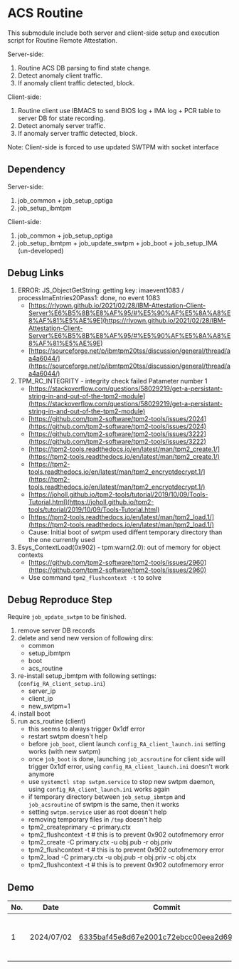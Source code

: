 # ACS Routine

This submodule include both server and client-side setup and execution script for Routine Remote Attestation.

Server-side:
1. Routine ACS DB parsing to find state change.
2. Detect anomaly client traffic.
3. If anomaly client traffic detected, block.

Client-side:
1. Routine client use IBMACS to send BIOS log + IMA log + PCR table to server DB for state recording.
2. Detect anomaly server traffic.
3. If anomaly server traffic detected, block.

Note: Client-side is forced to use updated SWTPM with socket interface

## Dependency

Server-side:
1. job_common + job_setup_optiga
2. job_setup_ibmtpm

Client-side:
1. job_common + job_setup_optiga
2. job_setup_ibmtpm + job_update_swtpm + job_boot + job_setup_IMA (un-developed)

## Debug Links

1. ERROR: JS_ObjectGetString: getting key: imaevent1083 / processImaEntries20Pass1: done, no event 1083
    - [https://rlyown.github.io/2021/02/28/IBM-Attestation-Client-Server%E6%B5%8B%E8%AF%95/#%E5%90%AF%E5%8A%A8%E8%AF%81%E5%AE%9E](https://rlyown.github.io/2021/02/28/IBM-Attestation-Client-Server%E6%B5%8B%E8%AF%95/#%E5%90%AF%E5%8A%A8%E8%AF%81%E5%AE%9E)
    - [https://sourceforge.net/p/ibmtpm20tss/discussion/general/thread/aa4a6044/](https://sourceforge.net/p/ibmtpm20tss/discussion/general/thread/aa4a6044/)
2. TPM_RC_INTEGRITY - integrity check failed Patameter number 1
    - [https://stackoverflow.com/questions/58029219/get-a-persistant-string-in-and-out-of-the-tpm2-module](https://stackoverflow.com/questions/58029219/get-a-persistant-string-in-and-out-of-the-tpm2-module)
    - [https://github.com/tpm2-software/tpm2-tools/issues/2024](https://github.com/tpm2-software/tpm2-tools/issues/2024)
    - [https://github.com/tpm2-software/tpm2-tools/issues/3222](https://github.com/tpm2-software/tpm2-tools/issues/3222)
    - [https://tpm2-tools.readthedocs.io/en/latest/man/tpm2_create.1/](https://tpm2-tools.readthedocs.io/en/latest/man/tpm2_create.1/)
    - [https://tpm2-tools.readthedocs.io/en/latest/man/tpm2_encryptdecrypt.1/](https://tpm2-tools.readthedocs.io/en/latest/man/tpm2_encryptdecrypt.1/)
    - [https://joholl.github.io/tpm2-tools/tutorial/2019/10/09/Tools-Tutorial.html](https://joholl.github.io/tpm2-tools/tutorial/2019/10/09/Tools-Tutorial.html)
    - [https://tpm2-tools.readthedocs.io/en/latest/man/tpm2_load.1/](https://tpm2-tools.readthedocs.io/en/latest/man/tpm2_load.1/)
    - Cause: Initial boot of swtpm used diffent temporary directory than the one currently used
3. Esys_ContextLoad(0x902) - tpm:warn(2.0): out of memory for object contexts
    - [https://github.com/tpm2-software/tpm2-tools/issues/2960](https://github.com/tpm2-software/tpm2-tools/issues/2960)
    - Use command `tpm2_flushcontext -t` to solve

## Debug Reproduce Step

Require `job_update_swtpm` to be finished.

1. remove server DB records
2. delete and send new version of following dirs:
    - common
    - setup_ibmtpm
    - boot
    - acs_routine
3. re-install setup_ibmtpm with following settings: (`config_RA_client_setup.ini`)
    - server_ip
    - client_ip
    - new_swtpm=1
4. install boot
5. run acs_routine (client)
    - this seems to always trigger 0x1df error
    - restart swtpm doesn't help
    - before `job_boot`, client launch `config_RA_client_launch.ini` setting works (with new swtpm)
    - once `job_boot` is done, launching `job_acsroutine` for client side will trigger 0x1df error, using `config_RA_client_launch.ini` doesn't work anymore
    - use `systemctl stop swtpm.service` to stop new swtpm daemon, using `config_RA_client_launch.ini` works again
    - if temporary directory between `job_setup_ibmtpm` and `job_acsroutine` of swtpm is the same, then it works
    - setting `swtpm.service` user as root doesn't help
    - removing temporary files in `/tmp` doesn't help
    - tpm2_createprimary -c primary.ctx
    - tpm2_flushcontext -t # this is to prevent 0x902 outofmemory error
    - tpm2_create -C primary.ctx -u obj.pub -r obj.priv
    - tpm2_flushcontext -t # this is to prevent 0x902 outofmemory error
    - tpm2_load -C primary.ctx -u obj.pub -r obj.priv -c obj.ctx
    - tpm2_flushcontext -t # this is to prevent 0x902 outofmemory error

## Demo

| No. | Date       | Commit                                                                                                                                               | Detail                                                                             | Demo Video URL                                               |
| -   | -          | -                                                                                                                                                    | -                                                                                  | -                                                            |
| 1   | 2024/07/02 | [6335baf45e8d67e2001c72ebcc00eea2d6928cc7](https://github.com/CYCU-AIoT-System-Lab/TPM_Sharing_Scheme/tree/6335baf45e8d67e2001c72ebcc00eea2d6928cc7) | Ubuntu 18.04 VM, job_common, job_setup_optiga, job_setup_ibmtpm, job_update_swtpm. | [https://youtu.be/UyiN50dHs7s](https://youtu.be/UyiN50dHs7s) |
